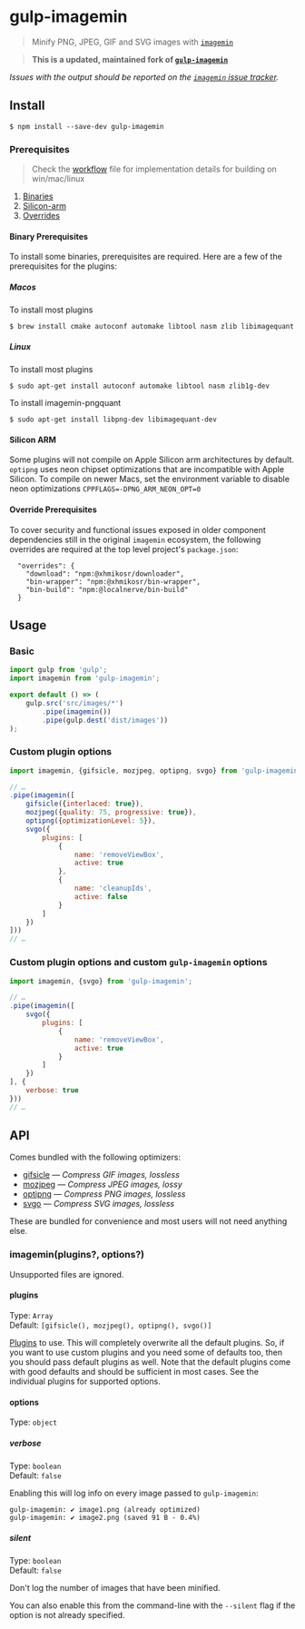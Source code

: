 # gulp-imagemin

> Minify PNG, JPEG, GIF and SVG images with [`imagemin`](https://github.com/imagemin/imagemin)

> **This is a updated, maintained fork of [`gulp-imagemin`](https://github.com/sindresorhus/gulp-imagemin)**

*Issues with the output should be reported on the [`imagemin` issue tracker](https://github.com/imagemin/imagemin/issues).*

## Install

```
$ npm install --save-dev gulp-imagemin
```

### Prerequisites
> Check the [workflow](.github/workflows/main.yml) file for implementation details for building on win/mac/linux

1. [Binaries](#binary-prerequisites)
2. [Silicon-arm](#silicon-arm)
2. [Overrides](#override-prerequisites)

#### Binary Prerequisites
To install some binaries, prerequisites are required. Here are a few of the prerequisites for the plugins:

##### Macos
To install most plugins
```
$ brew install cmake autoconf automake libtool nasm zlib libimagequant
```
##### Linux
To install most plugins
```
$ sudo apt-get install autoconf automake libtool nasm zlib1g-dev
```

To install imagemin-pngquant
```
$ sudo apt-get install libpng-dev libimagequant-dev
```

#### Silicon ARM
Some plugins will not compile on Apple Silicon arm architectures by default.  
`optipng` uses neon chipset optimizations that are incompatible with Apple Silicon. To compile on newer Macs, set the environment variable to disable neon optimizations `CPPFLAGS=-DPNG_ARM_NEON_OPT=0`

#### Override Prerequisites
To cover security and functional issues exposed in older component dependencies still in the original `imagemin` ecosystem, the following overrides are required at the top level project's `package.json`:
```
  "overrides": {
    "download": "npm:@xhmikosr/downloader",
    "bin-wrapper": "npm:@xhmikosr/bin-wrapper",
    "bin-build": "npm:@localnerve/bin-build"
  }
```

## Usage

### Basic

```js
import gulp from 'gulp';
import imagemin from 'gulp-imagemin';

export default () => (
	gulp.src('src/images/*')
		.pipe(imagemin())
		.pipe(gulp.dest('dist/images'))
);
```

### Custom plugin options

```js
import imagemin, {gifsicle, mozjpeg, optipng, svgo} from 'gulp-imagemin';

// …
.pipe(imagemin([
	gifsicle({interlaced: true}),
	mozjpeg({quality: 75, progressive: true}),
	optipng({optimizationLevel: 5}),
	svgo({
		plugins: [
			{
				name: 'removeViewBox',
				active: true
			},
			{
				name: 'cleanupIds',
				active: false
			}
		]
	})
]))
// …
```

### Custom plugin options and custom `gulp-imagemin` options

```js
import imagemin, {svgo} from 'gulp-imagemin';

// …
.pipe(imagemin([
	svgo({
		plugins: [
			{
				name: 'removeViewBox',
				active: true
			}
		]
	})
], {
	verbose: true
}))
// …
```

## API

Comes bundled with the following optimizers:

- [gifsicle](https://github.com/imagemin/imagemin-gifsicle) — *Compress GIF images, lossless*
- [mozjpeg](https://github.com/imagemin/imagemin-mozjpeg) — *Compress JPEG images, lossy*
- [optipng](https://github.com/imagemin/imagemin-optipng) — *Compress PNG images, lossless*
- [svgo](https://github.com/imagemin/imagemin-svgo) — *Compress SVG images, lossless*

These are bundled for convenience and most users will not need anything else.

### imagemin(plugins?, options?)

Unsupported files are ignored.

#### plugins

Type: `Array`\
Default: `[gifsicle(), mozjpeg(), optipng(), svgo()]`

[Plugins](https://www.npmjs.com/browse/keyword/imageminplugin) to use. This will completely overwrite all the default plugins. So, if you want to use custom plugins and you need some of defaults too, then you should pass default plugins as well. Note that the default plugins come with good defaults and should be sufficient in most cases. See the individual plugins for supported options.

#### options

Type: `object`

##### verbose

Type: `boolean`\
Default: `false`

Enabling this will log info on every image passed to `gulp-imagemin`:

```
gulp-imagemin: ✔ image1.png (already optimized)
gulp-imagemin: ✔ image2.png (saved 91 B - 0.4%)
```

##### silent

Type: `boolean`\
Default: `false`

Don't log the number of images that have been minified.

You can also enable this from the command-line with the `--silent` flag if the option is not already specified.
